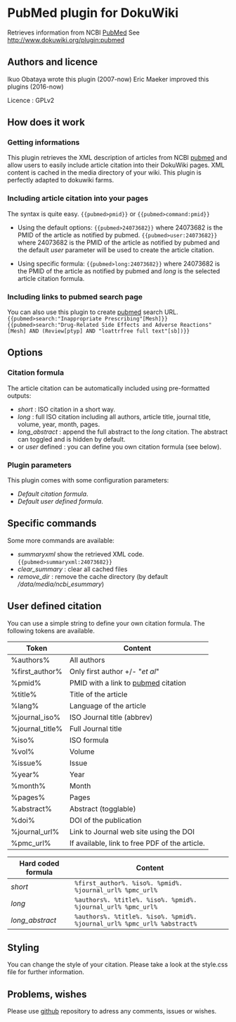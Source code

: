 # PubMed plugin for DokuWiki

Retrieves information from NCBI [PubMed]
See http://www.dokuwiki.org/plugin:pubmed

## Authors and licence

Ikuo Obataya wrote this plugin (2007-now)
Eric Maeker improved this plugins (2016-now)

Licence : GPLv2

## How does it work

### Getting informations
This plugin retrieves the XML description of articles from NCBI [pubmed] and allow users to easily include article citation into their DokuWiki pages.
XML content is cached in the media directory of your wiki.
This plugin is perfectly adapted to dokuwiki farms.

### Including article citation into your pages

The syntax is quite easy.
`{{pubmed>pmid}}`
or
`{{pubmed>command:pmid}}`

- Using the default options:
`{{pubmed>24073682}}` where 24073682 is the PMID of the article as notified by pubmed.
`{{pubmed>user:24073682}}` where 24073682 is the PMID of the article as notified by pubmed and the default *user* parameter will be used to create the article citation.

- Using specific formula:
`{{pubmed>long:24073682}}` where 24073682 is the PMID of the article as notified by pubmed and *long* is the selected article citation formula.

### Including links to pubmed search page
You can also use this plugin to create [pubmed] search URL.
`{{pubmed>search:"Inappropriate Prescribing"[Mesh]}}`
`{{pubmed>search:"Drug-Related Side Effects and Adverse Reactions"[Mesh] AND (Review[ptyp] AND "loattrfree full text"[sb])}}`


## Options

### Citation formula
The article citation can be automatically included using pre-formatted outputs:
- *short* : ISO citation in a short way.
- *long* : full ISO citation including all authors, article title, journal title, volume, year, month, pages.
- *long_abstract* : append the full abstract to the *long* citation. The abstract can toggled and is hidden by default.
- or *user* defined : you can define you own citation formula (see below).

### Plugin parameters
This plugin comes with some configuration parameters:
- *Default citation formula*.
- *Default user defined formula*.

## Specific commands
Some more commands are available:
- *summaryxml* show the retrieved XML code.
`{{pubmed>summaryxml:24073682}}`
- *clear_summary* : clear all cached files
- *remove_dir* : remove the cache directory (by default */data/media/ncbi_esummary*)

## User defined citation

You can use a simple string to define your own citation formula. The following tokens are available.

Token    | Content
-------- | ---
%authors% | All authors
%first_author% | Only first author +/- "*et al*"
%pmid% | PMID with a link to [pubmed] citation
%title% | Title of the article
%lang% | Language of the article
%journal_iso% | ISO Journal title (abbrev)
%journal_title% | Full Journal title
%iso% | ISO formula
%vol% | Volume
%issue% | Issue
%year% | Year
%month% | Month
%pages% | Pages
%abstract% | Abstract (togglable)
%doi% | DOI of the publication
%journal_url% | Link to Journal web site using the DOI
%pmc_url% | If available, link to free PDF of the article.

Hard coded formula    |  Content
--------------------- | ----------
*short*               | `%first_author%. %iso%. %pmid%. %journal_url% %pmc_url%`
*long*                | `%authors%. %title%. %iso%. %pmid%. %journal_url% %pmc_url%`
*long_abstract*       | `%authors%. %title%. %iso%. %pmid%. %journal_url% %pmc_url% %abstract%`

## Styling

You can change the style of your citation. Please take a look at the style.css file for further information.


## Problems, wishes

Please use [github] repository to adress any comments, issues or wishes.

[pubmed]: https://www.ncbi.nlm.nih.gov/pubmed
[github]: https://github.com/EricMaeker/dokuwiki-plugin-pubmed/tree/dokuwiki-web-site
